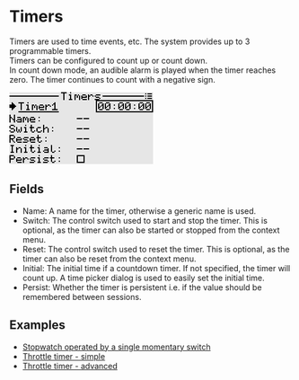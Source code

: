 # Timers
Timers are used to time events, etc. The system provides up to 3 programmable timers.  
Timers can be configured to count up or count down.  
In count down mode, an audible alarm is played when the timer reaches zero. The timer continues to count with a negative sign.

<p align="left">
<img src="images/screenshots/timers.png"/>
</p>

## Fields
- Name: A name for the timer, otherwise a generic name is used.
- Switch: The control switch used to start and stop the timer. This is optional, as the timer can also be started or stopped from the context menu.
- Reset: The control switch used to reset the timer. This is optional, as the timer can also be reset from the context menu.
- Initial: The initial time if a countdown timer. If not specified, the timer will count up. A time picker dialog is used to easily set the initial time.
- Persist: Whether the timer is persistent i.e. if the value should be remembered between sessions.

## Examples

- [Stopwatch operated by a single momentary switch](./logical_switches.md#section_id_stopwatch_with_momentary_switch)  
- [Throttle timer - simple](./logical_switches.md#section_id_throttle_timer_simple)  
- [Throttle timer - advanced](./logical_switches.md#section_id_throttle_timer_advanced)  
